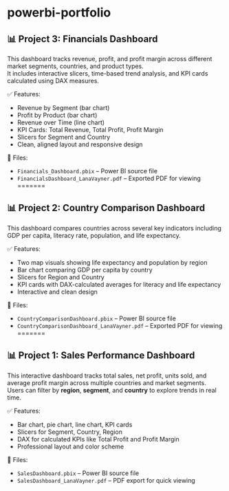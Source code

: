 # powerbi-portfolio

## 📊 Project 3: Financials Dashboard

This dashboard tracks revenue, profit, and profit margin across different market segments, countries, and product types.  
It includes interactive slicers, time-based trend analysis, and KPI cards calculated using DAX measures.

✅ Features:
- Revenue by Segment (bar chart)
- Profit by Product (bar chart)
- Revenue over Time (line chart)
- KPI Cards: Total Revenue, Total Profit, Profit Margin
- Slicers for Segment and Country
- Clean, aligned layout and responsive design

📁 Files:
- `Financials_Dashboard.pbix` – Power BI source file
- `FinancialsDashboard_LanaVayner.pdf` – Exported PDF for viewing
=======
## 📊 Project 2: Country Comparison Dashboard

This dashboard compares countries across several key indicators including GDP per capita, literacy rate, population, and life expectancy.

✅ Features:
- Two map visuals showing life expectancy and population by region
- Bar chart comparing GDP per capita by country
- Slicers for Region and Country
- KPI cards with DAX-calculated averages for literacy and life expectancy
- Interactive and clean design

📁 Files:
- `CountryComparisonDashboard.pbix` – Power BI source file  
- `CountryComparisonDashboard_LanaVayner.pdf` – Exported PDF for viewing
=======

## 📊 Project 1: Sales Performance Dashboard

This interactive dashboard tracks total sales, net profit, units sold, and average profit margin across multiple countries and market segments.  
Users can filter by **region**, **segment**, and **country** to explore trends in real time.

✅ Features:
- Bar chart, pie chart, line chart, KPI cards
- Slicers for Segment, Country, Region
- DAX for calculated KPIs like Total Profit and Profit Margin
- Professional layout and color scheme

📁 Files:
- `SalesDashboard.pbix` – Power BI source file
- `SalesDashboard_LanaVayner.pdf` – PDF export for quick viewing


